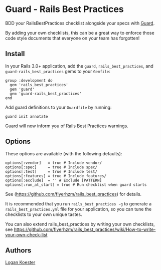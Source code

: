 # Guard - Rails Best Practices

BDD your RailsBestPractices checklist alongside your specs with [Guard](https://github.com/guard/guard).

By adding your own checklists, this can be a great way to enforce those code style documents that everyone on your
team has forgotten!

## Install

In your Rails 3.0+ application, add the `guard`, `rails_best_practices`, and `guard-rails_best_practices` gems to your `Gemfile`:

    group :development do
      gem 'rails_best_practices'
      gem 'guard'
      gem 'guard-rails_best_practices'
    end

Add guard definitions to your `Guardfile` by running:

    guard init annotate

Guard will now inform you of Rails Best Practices warnings.

## Options

These options are available (with the following defaults):

    options[:vendor]   = true # Include vendor/
    options[:spec]     = true # Include spec/
    options[:test]     = true # Include test/
    options[:features] = true # Include features/
    options[:exclude]  = '' # Exclude [PATTERN]
    options[:run_at_start] = true # Run checklist when guard starts
  
See (https://github.com/flyerhzm/rails_best_practices) for details.

It is recommended that you run `rails_best_practices -g` to generate a `rails_best_practices.yml` file for your application,
so you can tune the checklists to your own unique tastes.

You can also extend rails_best_practices by writing your own checklists, see https://github.com/flyerhzm/rails_best_practices/wiki/How-to-write-your-own-check-list

## Authors

[Logan Koester](http://github.com/logankoester)
